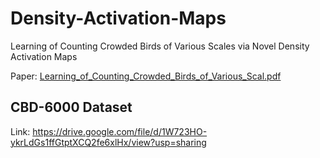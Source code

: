 # Density-Activation-Maps
Learning of Counting Crowded Birds of Various Scales via Novel Density Activation Maps

Paper: [Learning_of_Counting_Crowded_Birds_of_Various_Scal.pdf](https://github.com/elchem96/Density-Activation-Maps/files/6528012/Learning_of_Counting_Crowded_Birds_of_Various_Scal.pdf)


## CBD-6000 Dataset
Link: https://drive.google.com/file/d/1W723HO-ykrLdGs1ffGtptXCQ2fe6xlHx/view?usp=sharing
